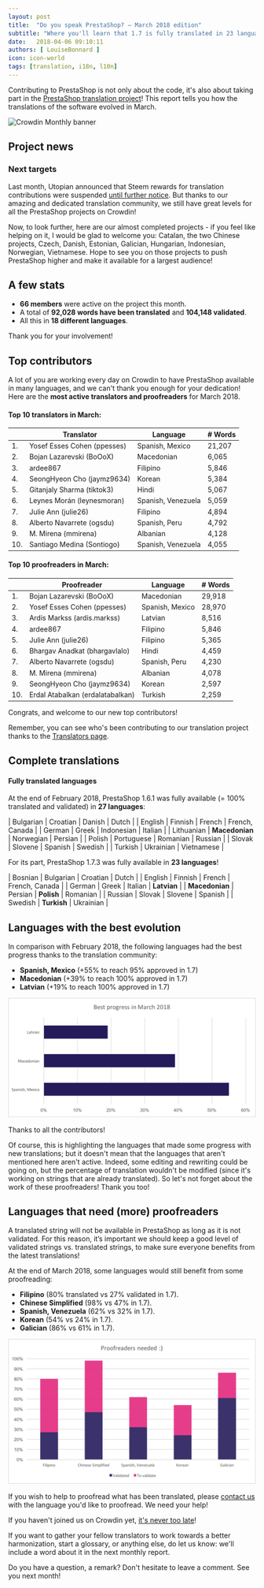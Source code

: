 ```yaml
---
layout: post
title:  "Do you speak PrestaShop? – March 2018 edition"
subtitle: "Where you'll learn that 1.7 is fully translated in 23 languages"
date:   2018-04-06 09:10:11
authors: [ LouiseBonnard ]
icon: icon-world
tags: [translation, i18n, l10n]
---
```


Contributing to PrestaShop is not only about the code, it's also about taking part in the [PrestaShop translation project](https://crowdin.com/project/prestashop-official)! This report tells you how the translations of the software evolved in March.

![Crowdin Monthly banner](/assets/images/2017/04/DYSpeakPS.jpg)

## Project news


### Next targets

Last month, Utopian announced that Steem rewards for translation contributions were suspended [until further notice]( https://steemit.com/utopian-io/@utopian-io/translation-contribution-submissions-paused-until-further-notice). But thanks to our amazing and dedicated translation community, we still have great levels for all the PrestaShop projects on Crowdin!

Now, to look further, here are our almost completed projects - if you feel like helping on it, I would be glad to welcome you: Catalan, the two Chinese projects, Czech, Danish, Estonian, Galician, Hungarian, Indonesian, Norwegian, Vietnamese. Hope to see you on those projects to push PrestaShop higher and make it available for a largest audience!


## A few stats

* **66 members** were active on the project this month.
* A total of **92,028 words have been translated** and **104,148 validated**.
* All this in **18 different languages**.

Thank you for your involvement!


## Top contributors

A lot of you are working every day on Crowdin to have PrestaShop available in many languages, and we can't thank you enough for your dedication! Here are the **most active translators and proofreaders** for March 2018.

#### Top 10 translators in March:

| |Translator | Language | # Words
|-|---------- | -------- | ----------------
 1. | Yosef Esses Cohen (ppesses) | Spanish, Mexico | 21,207
 2. | Bojan Lazarevski (BoOoX) | Macedonian | 6,065
 3. | ardee867 | Filipino | 5,846
 4. | SeongHyeon Cho (jaymz9634) | Korean | 5,384
 5. | Gitanjaly Sharma (tiktok3) | Hindi | 5,067
 6. | Leynes Morán (leynesmoran) | Spanish, Venezuela | 5,059
 7. | Julie Ann (julie26) | Filipino | 4,894
 8. | Alberto Navarrete (ogsdu) | Spanish, Peru | 4,792
 9. | M. Mirena (mmirena) | Albanian | 4,128
10. | Santiago Medina (Sontiogo) | Spanish, Venezuela | 4,055


#### Top 10 proofreaders in March:

| | Proofreader | Language | # Words
|-| ---------- | -------- | ----------------
 1. | Bojan Lazarevski (BoOoX) | Macedonian | 29,918
 2. | Yosef Esses Cohen (ppesses) | Spanish, Mexico | 28,970
 3. | Ardis Markss (ardis.markss) | Latvian | 8,516
 4. | ardee867 | Filipino | 5,846
 5. | Julie Ann (julie26) | Filipino | 5,365
 6. | Bhargav Anadkat (bhargavlalo) | Hindi | 4,459
 7. | Alberto Navarrete (ogsdu) | Spanish, Peru | 4,230
 8. | M. Mirena (mmirena) | Albanian | 4,078
 9. | SeongHyeon Cho (jaymz9634) | Korean | 2,597
10. | Erdal Atabalkan (erdalatabalkan) | Turkish | 2,259

Congrats, and welcome to our new top contributors!

Remember, you can see who's been contributing to our translation project thanks to the [Translators page](http://translators.prestashop.com/).


## Complete translations

#### Fully translated languages

At the end of February 2018, PrestaShop 1.6.1 was fully available (= 100% translated and validated) in **27 languages**:

| Bulgarian | Croatian | Danish | Dutch | 
| English | Finnish | French | French, Canada |
| German | Greek | Indonesian | Italian |
| Lithuanian | **Macedonian** | Norwegian | Persian | 
| Polish | Portuguese | Romanian | Russian |
| Slovak | Slovene | Spanish | Swedish |
| Turkish | Ukrainian | Vietnamese |

For its part, PrestaShop 1.7.3 was fully available in **23 languages**!

| Bosnian | Bulgarian | Croatian | Dutch |
| English | Finnish | French | French, Canada |
| German | Greek | Italian | **Latvian** |
| **Macedonian** | Persian | **Polish** | Romanian |
| Russian | Slovak | Slovene | Spanish |
| Swedish | **Turkish** | Ukrainian |


## Languages with the best evolution

In comparison with February 2018, the following languages had the best progress thanks to the translation community:

* **Spanish, Mexico** (+55% to reach 95% approved in 1.7)
* **Macedonian** (+39% to reach 100% approved in 1.7)
* **Latvian** (+19% to reach 100% approved in 1.7)

![Best translation progress for March 2018](/assets/images/2018/04/Build_Crowdin_progress_March18.png)

Thanks to all the contributors!

Of course, this is highlighting the languages that made some progress with new translations; but it doesn't mean that the languages that aren't mentioned here aren't active. Indeed, some editing and rewriting could be going on, but the percentage of translation wouldn't be modified (since it's working on strings that are already translated). So let's not forget about the work of these proofreaders! Thank you too!


## Languages that need (more) proofreaders

A translated string will not be available in PrestaShop as long as it is not validated. For this reason, it’s important we should keep a good level of validated strings vs. translated strings, to make sure everyone benefits from the latest translations!

At the end of March 2018, some languages would still benefit from some proofreading:

* **Filipino** (80% translated vs 27% validated in 1.7).
* **Chinese Simplified** (98% vs 47% in 1.7).
* **Spanish, Venezuela** (62% vs 32% in 1.7).
* **Korean** (54% vs 24% in 1.7).
* **Galician** (86% vs 61% in 1.7).

![Languages that need proofreading](/assets/images/2018/05/Build_Crowdin_proofreading_March18.png)

If you wish to help to proofread what has been translated, please <a href="mailto:translation@prestashop.com?subject=Proofreading20PrestaShop20Translations">contact us</a> with the language you'd like to proofread. We need your help!

If you haven't joined us on Crowdin yet, [it's never too late](https://crowdin.com/project/prestashop-official)!

If you want to gather your fellow translators to work towards a better harmonization, start a glossary, or anything else, do let us know: we'll include a word about it in the next monthly report.

Do you have a question, a remark? Don't hesitate to leave a comment. See you next month!
